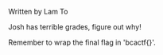 Written by Lam To

Josh has terrible grades, figure out why!

Remember to wrap the final flag in 'bcactf{}'.
